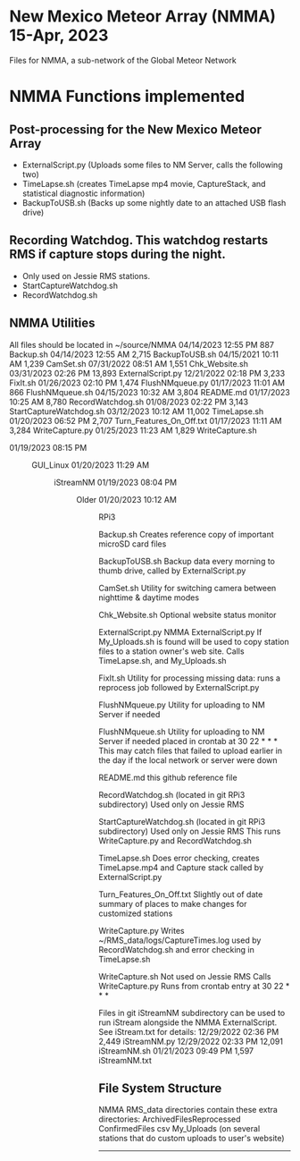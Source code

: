 # New Mexico Meteor Array (NMMA) 15-Apr, 2023
Files for NMMA, a sub-network of the Global Meteor Network

# NMMA Functions implemented
## Post-processing for the New Mexico Meteor Array
- ExternalScript.py (Uploads some files to NM Server, calls the following two)
- TimeLapse.sh (creates TimeLapse mp4 movie, CaptureStack, and statistical diagnostic information)
- BackupToUSB.sh (Backs up some nightly date to an attached USB flash drive)

## Recording Watchdog. This watchdog restarts RMS if capture stops during the night.
- Only used on Jessie RMS stations. 
- StartCaptureWatchdog.sh
- RecordWatchdog.sh

## NMMA Utilities
All files should be located in ~/source/NMMA
04/14/2023  12:55 PM               887 Backup.sh
04/14/2023  12:55 AM             2,715 BackupToUSB.sh
04/15/2021  10:11 AM             1,239 CamSet.sh
07/31/2022  08:51 AM             1,551 Chk_Website.sh
03/31/2023  02:26 PM            13,893 ExternalScript.py
12/21/2022  02:18 PM             3,233 FixIt.sh
01/26/2023  02:10 PM             1,474 FlushNMqueue.py
01/17/2023  11:01 AM               866 FlushNMqueue.sh
04/15/2023  10:32 AM             3,804 README.md
01/17/2023  10:25 AM             8,780 RecordWatchdog.sh
01/08/2023  02:22 PM             3,143 StartCaptureWatchdog.sh
03/12/2023  10:12 AM            11,002 TimeLapse.sh
01/20/2023  06:52 PM             2,707 Turn_Features_On_Off.txt
01/17/2023  11:11 AM             3,284 WriteCapture.py
01/25/2023  11:23 AM             1,829 WriteCapture.sh

01/19/2023  08:15 PM    <DIR>          GUI_Linux
01/20/2023  11:29 AM    <DIR>          iStreamNM
01/19/2023  08:04 PM    <DIR>          Older
01/20/2023  10:12 AM    <DIR>          RPi3

Backup.sh
	Creates reference copy of important microSD card files

BackupToUSB.sh
	Backup data every morning to thumb drive, called by ExternalScript.py

CamSet.sh
	Utility for switching camera between nighttime & daytime modes

Chk_Website.sh
	Optional website status monitor

ExternalScript.py
	NMMA ExternalScript.py
	If My_Uploads.sh is found will be used to copy station files 
	to a station owner's web site. Calls TimeLapse.sh, and My_Uploads.sh

FixIt.sh
	Utility for processing missing data: runs a reprocess job followed by
	ExternalScript.py

FlushNMqueue.py
	Utility for uploading to NM Server if needed

FlushNMqueue.sh
	Utility for uploading to NM Server if needed
	placed in crontab at 30 22 * * *
	This may catch files that failed to upload earlier in the day 
	if the local network or server were down

README.md
	this github reference file

RecordWatchdog.sh (located in git RPi3 subdirectory)
	Used only on Jessie RMS

StartCaptureWatchdog.sh (located in git RPi3 subdirectory)
	Used only on Jessie RMS
	This runs WriteCapture.py and RecordWatchdog.sh

TimeLapse.sh
	Does error checking, creates TimeLapse.mp4 and Capture stack
	called by ExternalScript.py

Turn_Features_On_Off.txt
	Slightly out of date summary of places to make changes for
	customized stations

WriteCapture.py
	Writes ~/RMS_data/logs/CaptureTimes.log
	used by RecordWatchdog.sh and error checking in TimeLapse.sh

WriteCapture.sh
	Not used on Jessie RMS
	Calls WriteCapture.py
	Runs from crontab entry at 30 22 * * *


Files in git iStreamNM subdirectory can be used to run iStream alongside 
the NMMA ExternalScript. See iStream.txt for details:
12/29/2022  02:36 PM             2,449 iStreamNM.py
12/29/2022  02:33 PM            12,091 iStreamNM.sh
01/21/2023  09:49 PM             1,597 iStreamNM.txt



## File System Structure
NMMA RMS_data directories contain these extra directories:
 ArchivedFilesReprocessed
 ConfirmedFiles
 csv
 My_Uploads  (on several stations that do custom uploads to user's website)
__________
